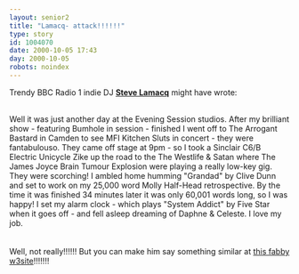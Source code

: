 ```yaml
---
layout: senior2
title: "Lamacq- attack!!!!!!"
type: story
id: 1004070
date: 2000-10-05 17:43
day: 2000-10-05
robots: noindex
---
```

Trendy BBC Radio 1 indie DJ <b><a href="http://www.bbc.co.uk/radio1/djs/lamacq.shtml">Steve Lamacq</a></b> might have wrote:<br/> <br/><div class="quote">Well it was just another day at the Evening Session studios. After my brilliant show - featuring Bumhole in session - finished I went off to The Arrogant Bastard in Camden to see MFI Kitchen Sluts in concert - they were fantabulouso. They came off stage at 9pm - so I took a Sinclair C6/B Electric Unicycle Zike up the road to the The Westlife &amp; Satan where The James Joyce Brain Tumour Explosion were playing a really low-key gig. They were scorching! I ambled home humming "Grandad" by Clive Dunn and set to work on my 25,000 word Molly Half-Head retrospective. By the time it was finished 34 minutes later it was only 60,001 words long, so I was happy! I set my alarm clock - which plays "System Addict" by Five Star when it goes off - and fell asleep dreaming of Daphne &amp; Celeste. I love my job.</div> <br/> <br/>Well, not really!!!!!! But you can make him say something similar at <a href="http://www.popjustice.com/session/tenyears.htm">this fabby w3site</a>!!!!!!!
